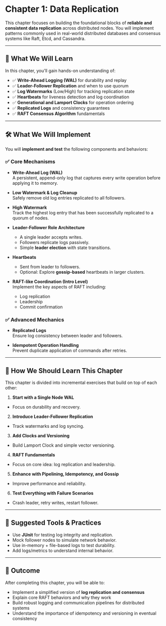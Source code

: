 # Chapter 1: Data Replication

This chapter focuses on building the foundational blocks of **reliable and consistent data replication** across distributed nodes. You will implement patterns commonly used in real-world distributed databases and consensus systems like Raft, Etcd, and Cassandra.

---

## 🎯 What We Will Learn

In this chapter, you'll gain hands-on understanding of:

- ✅ **Write-Ahead Logging (WAL)** for durability and replay
- ✅ **Leader-Follower Replication** and when to use quorum
- ✅ **Log Watermarks** (Low/High) for tracking replication state
- ✅ **Heartbeats** for liveness detection and log coordination
- ✅ **Generational and Lamport Clocks** for operation ordering
- ✅ **Replicated Logs** and consistency guarantees
- ✅ **RAFT Consensus Algorithm** fundamentals

---

## 🛠 What We Will Implement

You will **implement and test** the following components and behaviors:

### ✅ Core Mechanisms

- **Write-Ahead Log (WAL)**  
  A persistent, append-only log that captures every write operation before applying it to memory.

- **Low Watermark & Log Cleanup**  
  Safely remove old log entries replicated to all followers.

- **High Watermark**  
  Track the highest log entry that has been successfully replicated to a quorum of nodes.

- **Leader-Follower Role Architecture**
  - A single leader accepts writes.
  - Followers replicate logs passively.
  - Simple **leader election** with state transitions.

- **Heartbeats**
  - Sent from leader to followers.
  - Optional: Explore **gossip-based** heartbeats in larger clusters.

- **RAFT-like Coordination (Intro Level)**  
  Implement the key aspects of RAFT including:
  - Log replication
  - Leadership
  - Commit confirmation

### ✅ Advanced Mechanics

- **Replicated Logs**  
  Ensure log consistency between leader and followers.

- **Idempotent Operation Handling**  
  Prevent duplicate application of commands after retries.

---

## 📘 How We Should Learn This Chapter

This chapter is divided into incremental exercises that build on top of each other:

1. **Start with a Single Node WAL**
  - Focus on durability and recovery.

2. **Introduce Leader-Follower Replication**
  - Track watermarks and log syncing.

3. **Add Clocks and Versioning**
  - Build Lamport Clock and simple vector versioning.

4. **RAFT Fundamentals**
  - Focus on core idea: log replication and leadership.

5. **Enhance with Pipelining, Idempotency, and Gossip**
  - Improve performance and reliability.

6. **Test Everything with Failure Scenarios**
  - Crash leader, retry writes, restart follower.

---

## 🧪 Suggested Tools & Practices

- Use **JUnit** for testing log integrity and replication.
- Mock follower nodes to simulate network behavior.
- Use in-memory + file-based logs to test durability.
- Add logs/metrics to understand internal behavior.

---

## 🚀 Outcome

After completing this chapter, you will be able to:

- Implement a simplified version of **log replication and consensus**
- Explain core RAFT behaviors and why they work
- Build robust logging and communication pipelines for distributed systems
- Understand the importance of idempotency and versioning in eventual consistency
